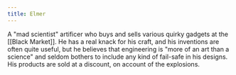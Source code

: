 ```yaml
---
title: Elmer
---
```


A "mad scientist" artificer who buys and sells various quirky gadgets at the [[Black Market]]. He has a real knack for his craft, and his inventions are often quite useful, but he believes that engineering is "more of an art than a science" and seldom bothers to include any kind of fail-safe in his designs. His products are sold at a discount, on account of the explosions.